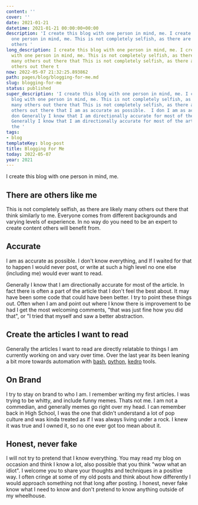 ```yaml
---
content: ''
cover: ''
date: 2021-01-21
datetime: 2021-01-21 00:00:00+00:00
description: 'I create this blog with one person in mind, me. I create this blog with
  one person in mind, me. This is not completely selfish, as there are likely many
  others '
long_description: I create this blog with one person in mind, me. I create this blog
  with one person in mind, me. This is not completely selfish, as there are likely
  many others out there that This is not completely selfish, as there are likely many
  others out there t
now: 2022-05-07 21:32:25.893862
path: pages/blog/blogging-for-me.md
slug: blogging-for-me
status: published
super_description: 'I create this blog with one person in mind, me. I create this
  blog with one person in mind, me. This is not completely selfish, as there are likely
  many others out there that This is not completely selfish, as there are likely many
  others out there that I am as accurate as possible.  I don I am as accurate as possible.  I
  don Generally I know that I am directionally accurate for most of the article.  In
  Generally I know that I am directionally accurate for most of the article.  In Generally
  the '
tags:
- blog
templateKey: blog-post
title: Blogging For Me
today: 2022-05-07
year: 2021
---
```


I create this blog with one person in mind, me.

## There are others like me

This is not completely selfish, as there are likely many others out there that
think similarly to me.  Everyone comes from different backgrounds and varying
levels of experience.  In no way do you need to be an expert to create content
others will benefit from.

## Accurate

I am as accurate as possible.  I don't know everything, and If I waited for
that to happen I would never post, or write at such a high level no one else
(including me) would ever want to read.

Generally I know that I am directionally accurate for most of the article.  In
fact there is often a part of the article that I don't feel the best about.  It
may have been some code that could have been better.  I try to point these
things out.  Often when I am and point out where I know there is
improvement to be had I get the most welcoming comments, "that was just fine
how you did that", or "I tried that myself and saw a better abstraction.

## Create the articles I want to read

Generally the articles I want to read are directly relatable to things I am
currently working on and vary over time.  Over the last year its been leaning a
bit more towards automation with
[bash](https://waylonwalker.com/linux/),
[python](https://waylonwalker.com/python/),
[kedro](https://waylonwalker.com/kedro/) tools.

## On Brand

I try to stay on brand to who I am.  I remember writing my first articles.  I
was trying to be whitty, and include funny memes.  Thats not me.  I am not a
commedian, and generally memes go right over my head.  I can remember back in
High School, I was the one that didn't understand a lot of pop culture and was
kinda treated as if I was always living under a rock.  I knew it was true and I
owned it, so no one ever got too mean about it.

## Honest, never fake

I will not try to pretend that I know everything.  You may read my blog on
occasion and think I know a lot, also possible that you think "wow what an
idiot".  I welcome you to share your thoughts and techniques in a positive way.
I often cringe at some of my old posts and think about how differently I would
approach something not that long after posting.  I honest, never fake know what
I need to know and don't pretend to know anything outside of my wheelhouse.